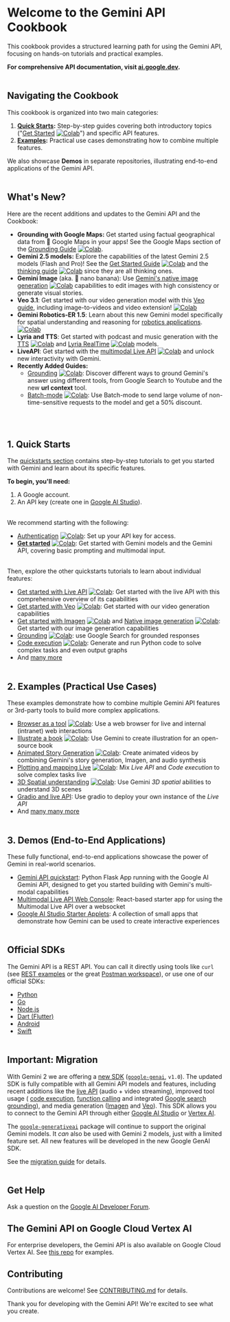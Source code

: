 # Welcome to the Gemini API Cookbook

This cookbook provides a structured learning path for using the Gemini API, focusing on hands-on tutorials and practical examples.

**For comprehensive API documentation, visit [ai.google.dev](https://ai.google.dev/gemini-api/docs).**
<br><br>

## Navigating the Cookbook

This cookbook is organized into two main categories:

1.  **[Quick Starts](https://github.com/google-gemini/cookbook/tree/main/quickstarts/):**  Step-by-step guides covering both introductory topics ("[Get Started](./quickstarts/Get_started.ipynb) [![Colab](https://storage.googleapis.com/generativeai-downloads/images/colab_icon16.png)](https://colab.research.google.com/github/google-gemini/cookbook/blob/main/quickstarts/Get_started.ipynb)") and specific API features.
2.  **[Examples](https://github.com/google-gemini/cookbook/tree/main/examples/):** Practical use cases demonstrating how to combine multiple features.

We also showcase **Demos** in separate repositories, illustrating end-to-end applications of the Gemini API.
<br><br>

## What's New?

Here are the recent additions and updates to the Gemini API and the Cookbook: 

* **Grounding with Google Maps:** Get started using factual geographical data from 📍 Google Maps in your apps! See the Google Maps section of the [Grounding Guide](./quickstarts/Grounding.ipynb) [![Colab](https://storage.googleapis.com/generativeai-downloads/images/colab_icon16.png)](https://colab.research.google.com/github/google-gemini/cookbook/blob/main/quickstarts/Grounding.ipynb).
* **Gemini 2.5 models:** Explore the capabilities of the latest Gemini 2.5 models (Flash and Pro)! See the [Get Started Guide](./quickstarts/Get_started.ipynb) [![Colab](https://storage.googleapis.com/generativeai-downloads/images/colab_icon16.png)](https://colab.research.google.com/github/google-gemini/cookbook/blob/main/quickstarts/Get_started.ipynb) and the [thinking guide](./quickstarts/Get_started_thinking.ipynb) [![Colab](https://storage.googleapis.com/generativeai-downloads/images/colab_icon16.png)](https://colab.research.google.com/github/google-gemini/cookbook/blob/main/quickstarts/Get_started_thinking.ipynb) since they are all thinking ones.
* **Gemini Image** (aka. 🍌 nano banana): Use [Gemini's native image generation](./quickstarts/Image_out.ipynb) [![Colab](https://storage.googleapis.com/generativeai-downloads/images/colab_icon16.png)](https://colab.research.google.com/github/google-gemini/cookbook/blob/main/quickstarts/Image_out.ipynb) capabilities to edit images with high consistency or generate visual stories.
* **Veo 3.1**: Get started with our video generation model with this [Veo guide](./quickstarts/Get_started_Veo.ipynb), including image-to-videos and video extension! [![Colab](https://storage.googleapis.com/generativeai-downloads/images/colab_icon16.png)](https://colab.research.google.com/github/google-gemini/cookbook/blob/main/quickstarts/Get_started_Veo.ipynb)
* **Gemini Robotics-ER 1.5**: Learn about this new Gemini model specifically for spatial understanding and reasoning for [robotics applications](./quickstarts/gemini-robotics-er.ipynb). [![Colab](https://storage.googleapis.com/generativeai-downloads/images/colab_icon16.png)](https://colab.research.google.com/github/google-gemini/cookbook/blob/main/quickstarts/gemini-robotics-er.ipynb)
* **Lyria and TTS**: Get started with podcast and music generation with the [TTS](./quickstarts/Get_started_TTS.ipynb) [![Colab](https://storage.googleapis.com/generativeai-downloads/images/colab_icon16.png)](https://colab.research.google.com/github/google-gemini/cookbook/blob/main/quickstarts/Get_started_TTS.ipynb) and [Lyria RealTime](./quickstarts/Get_started_LyriaRealTime.ipynb) [![Colab](https://storage.googleapis.com/generativeai-downloads/images/colab_icon16.png)](https://colab.research.google.com/github/google-gemini/cookbook/blob/main/quickstarts/Get_started_LyriaRealTime.ipynb) models.
* **LiveAPI**: Get started with the [multimodal Live API](./quickstarts/Get_started_LiveAPI.ipynb) [![Colab](https://storage.googleapis.com/generativeai-downloads/images/colab_icon16.png)](https://colab.research.google.com/github/google-gemini/cookbook/blob/main/quickstarts/Get_started_LiveAPI.ipynb) and unlock new interactivity with Gemini. 
* **Recently Added Guides:**
  * [Grounding](./quickstarts/Grounding.ipynb) [![Colab](https://storage.googleapis.com/generativeai-downloads/images/colab_icon16.png)](https://colab.research.google.com/github/google-gemini/cookbook/blob/main/quickstarts/Grounding.ipynb): Discover different ways to ground Gemini's answer using different tools, from Google Search to Youtube and the new **url context** tool. 
  * [Batch-mode](./quickstarts/Batch_mode.ipynb) [![Colab](https://storage.googleapis.com/generativeai-downloads/images/colab_icon16.png)](https://colab.research.google.com/github/google-gemini/cookbook/blob/main/quickstarts/Batch_mode.ipynb): Use Batch-mode to send large volume of non-time-sensitive requests to the model and get a 50% discount. 

  
<br><br>

## 1. Quick Starts

The [quickstarts section](https://github.com/google-gemini/cookbook/tree/main/quickstarts/) contains step-by-step tutorials to get you started with Gemini and learn about its specific features.

**To begin, you'll need:**

1.  A Google account.
2.  An API key (create one in [Google AI Studio](https://aistudio.google.com/app/apikey)).
<br><br>

We recommend starting with the following:

*   [Authentication](./quickstarts/Authentication.ipynb) [![Colab](https://storage.googleapis.com/generativeai-downloads/images/colab_icon16.png)](https://colab.research.google.com/github/google-gemini/cookbook/blob/main/quickstarts/Authentication.ipynb): Set up your API key for access.
*   [**Get started**](./quickstarts/Get_started.ipynb) [![Colab](https://storage.googleapis.com/generativeai-downloads/images/colab_icon16.png)](https://colab.research.google.com/github/google-gemini/cookbook/blob/main/quickstarts/Get_started.ipynb): Get started with Gemini models and the Gemini API, covering basic prompting and multimodal input.
<br><br>

Then, explore the other quickstarts tutorials to learn about individual features:
*  [Get started with Live API](./quickstarts/Get_started_LiveAPI.ipynb) [![Colab](https://storage.googleapis.com/generativeai-downloads/images/colab_icon16.png)](https://colab.research.google.com/github/google-gemini/cookbook/blob/main/quickstarts/Get_started_LiveAPI.ipynb): Get started with the live API with this comprehensive overview of its capabilities
*  [Get started with Veo](./quickstarts/Get_started_Veo.ipynb) [![Colab](https://storage.googleapis.com/generativeai-downloads/images/colab_icon16.png)](https://colab.research.google.com/github/google-gemini/cookbook/blob/main/quickstarts/Get_started_Veo.ipynb): Get started with our video generation capabilities 
*  [Get started with Imagen](./quickstarts/Get_started_imagen.ipynb) [![Colab](https://storage.googleapis.com/generativeai-downloads/images/colab_icon16.png)](https://colab.research.google.com/github/google-gemini/cookbook/blob/main/quickstarts/Get_started_imagen.ipynb) and [Native image generation](./quickstarts/Image_out.ipynb) [![Colab](https://storage.googleapis.com/generativeai-downloads/images/colab_icon16.png)](https://colab.research.google.com/github/google-gemini/cookbook/blob/main/quickstarts/Image_out.ipynb): Get started with our image generation capabilities 
*  [Grounding](./quickstarts/Grounding.ipynb) [![Colab](https://storage.googleapis.com/generativeai-downloads/images/colab_icon16.png)](https://colab.research.google.com/github/google-gemini/cookbook/blob/main/quickstarts/Grounding.ipynb): use Google Search for grounded responses
*  [Code execution](./quickstarts/Code_Execution.ipynb) [![Colab](https://storage.googleapis.com/generativeai-downloads/images/colab_icon16.png)](https://colab.research.google.com/github/google-gemini/cookbook/blob/main/quickstarts/Code_Execution.ipynb): Generate and run Python code to solve complex tasks and even output graphs
*  And [many more](https://github.com/google-gemini/cookbook/tree/main/quickstarts/)
<br><br>

## 2. Examples (Practical Use Cases)

These examples demonstrate how to combine multiple Gemini API features or 3rd-party tools to build more complex applications.
*  [Browser as a tool](./examples/Browser_as_a_tool.ipynb) [![Colab](https://storage.googleapis.com/generativeai-downloads/images/colab_icon16.png)](https://colab.research.google.com/github/google-gemini/cookbook/blob/main/examples/Browser_as_a_tool.ipynb): Use a web browser for live and internal (intranet) web interactions
*  [Illustrate a book](./examples/Book_illustration.ipynb) [![Colab](https://storage.googleapis.com/generativeai-downloads/images/colab_icon16.png)](https://colab.research.google.com/github/google-gemini/cookbook/blob/main/examples/Book_illustration.ipynb): Use Gemini to create illustration for an open-source book
*  [Animated Story Generation](./examples/Animated_Story_Video_Generation_gemini.ipynb) [![Colab](https://storage.googleapis.com/generativeai-downloads/images/colab_icon16.png)](https://colab.research.google.com/github/google-gemini/cookbook/blob/main/examples/Animated_Story_Video_Generation_gemini.ipynb): Create animated videos by combining Gemini's story generation, Imagen, and audio synthesis
*  [Plotting and mapping Live](./examples/LiveAPI_plotting_and_mapping.ipynb) [![Colab](https://storage.googleapis.com/generativeai-downloads/images/colab_icon16.png)](https://colab.research.google.com/github/google-gemini/cookbook/blob/main/examples/LiveAPI_plotting_and_mapping.ipynb): Mix *Live API* and *Code execution* to solve complex tasks live
*  [3D Spatial understanding](./examples/Spatial_understanding_3d.ipynb) [![Colab](https://storage.googleapis.com/generativeai-downloads/images/colab_icon16.png)](https://colab.research.google.com/github/google-gemini/cookbook/blob/main/examples/Spatial_understanding_3d.ipynb): Use Gemini *3D spatial* abilities to understand 3D scenes
*  [Gradio and live API](./examples/gradio_audio.py): Use gradio to deploy your own instance of the *Live API*
*  And [many many more](https://github.com/google-gemini/cookbook/tree/main/examples/)
<br><br>

## 3. Demos (End-to-End Applications)

These fully functional, end-to-end applications showcase the power of Gemini in real-world scenarios. 

*   [Gemini API quickstart](https://github.com/google-gemini/gemini-api-quickstart): Python Flask App running with the Google AI Gemini API, designed to get you started building with Gemini's multi-modal capabilities
*   [Multimodal Live API Web Console](https://github.com/google-gemini/multimodal-live-api-web-console): React-based starter app for using the Multimodal Live API over a websocket
*   [Google AI Studio Starter Applets](https://github.com/google-gemini/starter-applets): A collection of small apps that demonstrate how Gemini can be used to create interactive experiences
<br><br>


## Official SDKs

The Gemini API is a REST API. You can call it directly using tools like `curl` (see [REST examples](https://github.com/google-gemini/cookbook/tree/main/quickstarts/rest/) or the great [Postman workspace](https://www.postman.com/ai-on-postman/google-gemini-apis/overview)), or use one of our official SDKs:
* [Python](https://github.com/googleapis/python-genai)
* [Go](https://github.com/google/generative-ai-go)
* [Node.js](https://github.com/google/generative-ai-js)
* [Dart (Flutter)](https://github.com/google/generative-ai-dart)
* [Android](https://github.com/google/generative-ai-android)
* [Swift](https://github.com/google/generative-ai-swift)
<br><br>


## Important: Migration

With Gemini 2 we are offering a [new SDK](https://github.com/googleapis/python-genai)
(<code>[google-genai](https://pypi.org/project/google-genai/)</code>,
<code>v1.0</code>). The updated SDK is fully compatible with all Gemini API
models and features, including recent additions like the
[live API](https://aistudio.google.com/live) (audio + video streaming),
improved tool usage (
[code execution](https://ai.google.dev/gemini-api/docs/code-execution?lang=python),
[function calling](https://ai.google.dev/gemini-api/docs/function-calling/tutorial?lang=python) and integrated
[Google search grounding](https://ai.google.dev/gemini-api/docs/grounding?lang=python)),
and media generation ([Imagen](https://ai.google.dev/gemini-api/docs/imagen) and [Veo](https://ai.google.dev/gemini-api/docs/video)).
This SDK allows you to connect to the Gemini API through either
[Google AI Studio](https://aistudio.google.com/prompts/new_chat?model=gemini-2.5-flash) or
[Vertex AI](https://cloud.google.com/vertex-ai/generative-ai/docs/gemini-v2).

The <code>[google-generativeai](https://pypi.org/project/google-generativeai)</code>
package will continue to support the original Gemini models.
It <em>can</em> also be used with Gemini 2 models, just with a limited feature
set. All new features will be developed in the new Google GenAI SDK.

See the [migration guide](https://ai.google.dev/gemini-api/docs/migrate) for details.
<br><br>

## Get Help

Ask a question on the [Google AI Developer Forum](https://discuss.ai.google.dev/).

## The Gemini API on Google Cloud Vertex AI

For enterprise developers, the Gemini API is also available on Google Cloud Vertex AI. See [this repo](https://github.com/GoogleCloudPlatform/generative-ai) for examples.

## Contributing

Contributions are welcome! See [CONTRIBUTING.md](CONTRIBUTING.md) for details.

Thank you for developing with the Gemini API! We're excited to see what you create.



